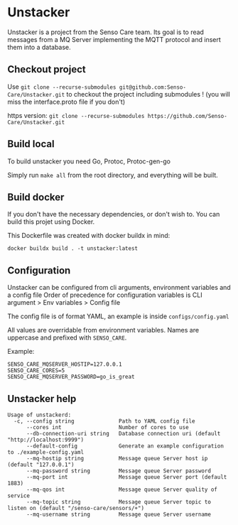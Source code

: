 # Unstacker

Unstacker is a project from the Senso Care team. Its goal is to read messages from a MQ Server implementing the MQTT protocol and insert them into a database.

## Checkout project

Use `git clone --recurse-submodules git@github.com:Senso-Care/Unstacker.git` to checkout the project including submodules ! (you will miss the interface.proto file if you don't)

https version: `git clone --recurse-submodules https://github.com/Senso-Care/Unstacker.git`

## Build local
To build unstacker you need Go, Protoc, Protoc-gen-go

Simply run `make all` from the root directory, and everything will be built.

## Build docker
If you don't have the necessary dependencies, or don't wish to. You can build this projet using Docker.


This Dockerfile was created with docker buildx in mind:

`docker buildx build . -t unstacker:latest`

## Configuration

Unstacker can be configured from cli arguments, environment variables and a config file
Order of precedence for configuration variables is CLI argument > Env variables > Config file

The config file is of format YAML, an example is inside `configs/config.yaml`

All values are overridable from environment variables. Names are uppercase and prefixed with `SENSO_CARE`.

Example:
```
SENSO_CARE_MQSERVER_HOSTIP=127.0.0.1
SENSO_CARE_CORES=5
SENSO_CARE_MQSERVER_PASSWORD=go_is_great
```

## Unstacker help
```
Usage of unstackerd:
  -c, --config string              Path to YAML config file
      --cores int                  Number of cores to use
      --db-connection-uri string   Database connection uri (default "http://localhost:9999")
      --default-config             Generate an example configuration to ./example-config.yaml
      --mq-hostip string           Message queue Server host ip (default "127.0.0.1")
      --mq-password string         Message queue Server password
      --mq-port int                Message queue Server port (default 1883)
      --mq-qos int                 Message queue Server quality of service
      --mq-topic string            Message queue Server topic to listen on (default "/senso-care/sensors/+")
      --mq-username string         Message queue Server username
```
